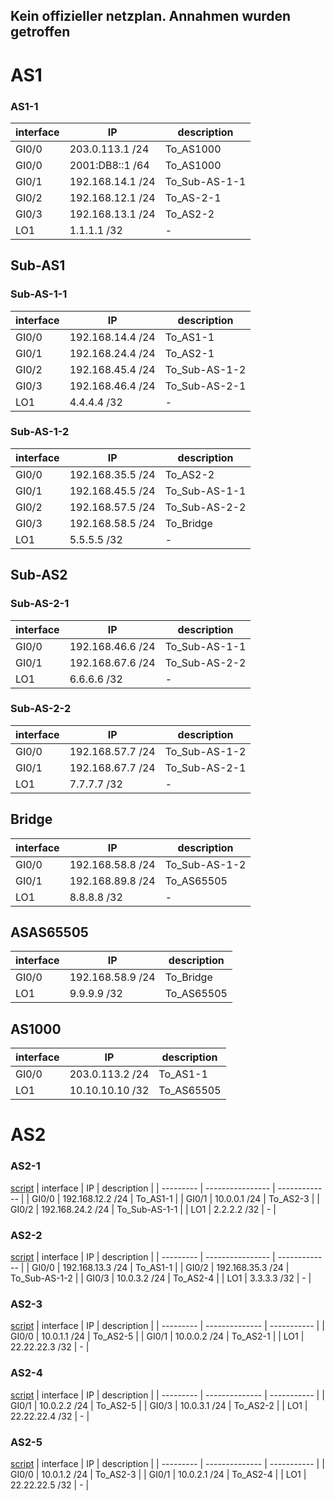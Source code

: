 ## Kein offizieller netzplan. Annahmen wurden getroffen



# AS1

### AS1-1
| interface | IP               | description   |
| --------- | ---------------- | ------------- |
| GI0/0     | 203.0.113.1 /24  | To_AS1000     |
| GI0/0     | 2001:DB8::1 /64  | To_AS1000     |
| GI0/1     | 192.168.14.1 /24 | To_Sub-AS-1-1 |
| GI0/2     | 192.168.12.1 /24 | To_AS-2-1     |
| GI0/3     | 192.168.13.1 /24 | To_AS2-2      |
| LO1       | 1.1.1.1 /32      | -             |

## Sub-AS1

### Sub-AS-1-1
| interface | IP               | description   |
| --------- | ---------------- | ------------- |
| GI0/0     | 192.168.14.4 /24 | To_AS1-1      |
| GI0/1     | 192.168.24.4 /24 | To_AS2-1      |
| GI0/2     | 192.168.45.4 /24 | To_Sub-AS-1-2 |
| GI0/3     | 192.168.46.4 /24 | To_Sub-AS-2-1 |
| LO1       | 4.4.4.4 /32      | -             |

### Sub-AS-1-2
| interface | IP               | description   |
| --------- | ---------------- | ------------- |
| GI0/0     | 192.168.35.5 /24 | To_AS2-2      |
| GI0/1     | 192.168.45.5 /24 | To_Sub-AS-1-1 |
| GI0/2     | 192.168.57.5 /24 | To_Sub-AS-2-2 |
| GI0/3     | 192.168.58.5 /24 | To_Bridge     |
| LO1       | 5.5.5.5 /32      | -             |


## Sub-AS2

### Sub-AS-2-1
| interface | IP               | description   |
| --------- | ---------------- | ------------- |
| GI0/0     | 192.168.46.6 /24 | To_Sub-AS-1-1 |
| GI0/1     | 192.168.67.6 /24 | To_Sub-AS-2-2 |
| LO1       | 6.6.6.6 /32      | -             |

### Sub-AS-2-2
| interface | IP               | description   |
| --------- | ---------------- | ------------- |
| GI0/0     | 192.168.57.7 /24 | To_Sub-AS-1-2 |
| GI0/1     | 192.168.67.7 /24 | To_Sub-AS-2-1 |
| LO1       | 7.7.7.7 /32      | -             |


## Bridge
| interface | IP               | description   |
| --------- | ---------------- | ------------- |
| GI0/0     | 192.168.58.8 /24 | To_Sub-AS-1-2 |
| GI0/1     | 192.168.89.8 /24 | To_AS65505    |
| LO1       | 8.8.8.8 /32      | -             |

## ASAS65505
| interface | IP               | description |
| --------- | ---------------- | ----------- |
| GI0/0     | 192.168.58.9 /24 | To_Bridge   |
| LO1       | 9.9.9.9 /32      | To_AS65505  |

## AS1000
| interface | IP              | description |
| --------- | --------------- | ----------- |
| GI0/0     | 203.0.113.2 /24 | To_AS1-1    |
| LO1       | 10.10.10.10 /32 | To_AS65505  |


# AS2

### AS2-1
[script](../scripts/AS2-1.md)
| interface | IP               | description   |
| --------- | ---------------- | ------------- |
| GI0/0     | 192.168.12.2 /24 | To_AS1-1      |
| GI0/1     | 10.0.0.1 /24     | To_AS2-3      |
| GI0/2     | 192.168.24.2 /24 | To_Sub-AS-1-1 |
| LO1       | 2.2.2.2 /32      | -             |

### AS2-2
[script](../scripts/AS2-2.md)
| interface | IP               | description   |
| --------- | ---------------- | ------------- |
| GI0/0     | 192.168.13.3 /24 | To_AS1-1      |
| GI0/2     | 192.168.35.3 /24 | To_Sub-AS-1-2 |
| GI0/3     | 10.0.3.2 /24     | To_AS2-4      |
| LO1       | 3.3.3.3 /32      | -             |

### AS2-3
[script](../scripts/AS2-3.md)
| interface | IP             | description |
| --------- | -------------- | ----------- |
| GI0/0     | 10.0.1.1 /24   | To_AS2-5    |
| GI0/1     | 10.0.0.2 /24   | To_AS2-1    |
| LO1       | 22.22.22.3 /32 | -           |

### AS2-4
[script](../scripts/AS2-4.md)
| interface | IP             | description |
| --------- | -------------- | ----------- |
| GI0/1     | 10.0.2.2 /24   | To_AS2-5    |
| GI0/3     | 10.0.3.1 /24   | To_AS2-2    |
| LO1       | 22.22.22.4 /32 | -           |

### AS2-5
[script](../scripts/AS2-5.md)
| interface | IP             | description |
| --------- | -------------- | ----------- |
| GI0/0     | 10.0.1.2 /24   | To_AS2-3    |
| GI0/1     | 10.0.2.1 /24   | To_AS2-4    |
| LO1       | 22.22.22.5 /32 | -           |